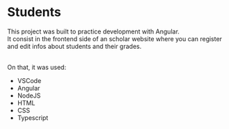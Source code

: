 # Students

This project was built to practice development with Angular.
<br>It consist in the frontend side of an scholar website where you can register and edit infos about students and their grades.

<br> On that, it was used:
* VSCode
* Angular
* NodeJS
* HTML
* CSS
* Typescript

